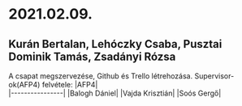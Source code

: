 ﻿# 2021.02.09.
## Kurán Bertalan, Lehóczky Csaba, Pusztai Dominik Tamás, Zsadányi Rózsa
A csapat megszervezése, Github és Trello létrehozása.
Supervisor-ok(AFP4) felvétele: 
|AFP4|                                              
|----------------|
|Balogh Dániel|
|Vajda Krisztián|
|Soós Gergő|
